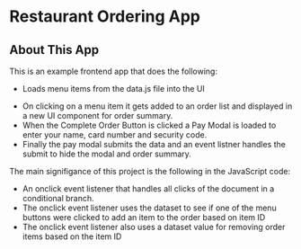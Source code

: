 # Restaurant Ordering App


## About This App

This is an example frontend app that does the following:

* Loads menu items from the data.js file into the UI
- On clicking on a menu item it gets added to an order list and displayed in a new UI component for order summary.
- When the Complete Order Button is clicked a Pay Modal is loaded to enter your name, card number and security code.
- Finally the pay modal submits the data and an event listner handles the submit to hide the modal and order summary.

The main signifigance of this project is the following in the JavaScript code:

* An onclick event listener that handles all clicks of the document in a conditional branch.
* The onclick event listener uses the dataset to see if one of the menu buttons were clicked to add an item to the order based on item ID
* The onclick event listener also uses a dataset value for removing order items based on the item ID

